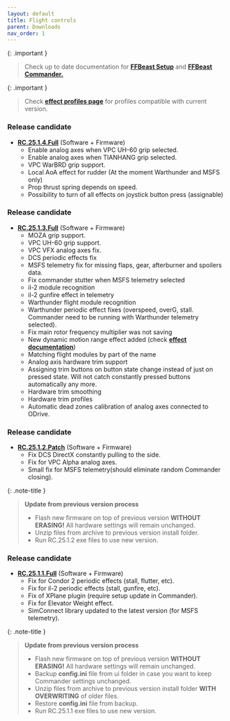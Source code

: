 ```yaml
---
layout: default
title: Flight controls
parent: Downloads
nav_order: 1
---
```


{: .important }
> Check up to date documentation for [**FFBeast Setup**](ffbeast_setup.html) and [**FFBeast Commander.**](ffbeast_commander.html)

{: .important }
> Check [**effect profiles page**](downloads_effect_profiles.html) for profiles compatible with current version.

[//]: # (### Firmware update procedure)

[//]: # (<iframe width="560" height="315" src="https://www.youtube.com/embed/tf08TGMFgdo?si=JhXzllNthwEHj5nG" title="YouTube video player" frameborder="0" allow="accelerometer; autoplay; clipboard-write; encrypted-media; gyroscope; picture-in-picture; web-share" referrerpolicy="strict-origin-when-cross-origin" allowfullscreen></iframe>)

### Release candidate
- [**RC.25.1.4.Full**](../../assets/firmware/ffbeast-flight-controls-RC.25.1.4.Full.zip) (Software + Firmware)
  - Enable analog axes when VPC UH-60 grip selected.
  - Enable analog axes when TIANHANG grip selected.
  - VPC WarBRD grip support.
  - Local AoA effect for rudder (At the moment Warthunder and MSFS only)
  - Prop thrust spring depends on speed.
  - Possibility to turn of all effects on joystick button press (assignable)
  
### Release candidate
- [**RC.25.1.3.Full**](../../assets/firmware/ffbeast-flight-controls-RC.25.1.3.Full.zip) (Software + Firmware)
  - MOZA grip support.
  - VPC UH-60 grip support.
  - VPC VFX analog axes fix.
  - DCS periodic effects fix
  - MSFS telemetry fix for missing flaps, gear, afterburner and spoilers data.
  - Fix commander stutter when MSFS telemetry selected
  - il-2 module recognition
  - il-2 gunfire effect in telemetry
  - Warthunder flight module recognition
  - Warthunder periodic effect fixes (overspeed, overG, stall. Commander need to be running with Warthunder telemetry selected).
  - Fix main rotor frequency multiplier was not saving
  - New dynamic motion range effect added (check [**effect documentation**](ffbeast_commander_effects.html#dynamic-motion-range))
  - Matching flight modules by part of the name
  - Analog axis hardware trim support
  - Assigning trim buttons on button state change instead of just on pressed state. Will not catch constantly pressed buttons automatically any more.
  - Hardware trim smoothing
  - Hardware trim profiles
  - Automatic dead zones calibration of analog axes connected to ODrive.
  
### Release candidate
- [**RC.25.1.2.Patch**](../../assets/firmware/ffbeast-flight-controls-RC.25.1.2.Patch.zip) (Software + Firmware)
  - Fix DCS DirectX constantly pulling to the side.
  - Fix for VPC Alpha analog axes.
  - Small fix for MSFS telemetry(should eliminate random Commander closing).

{: .note-title }
> **Update from previous version process**
> - Flash new firmware on top of previous version **WITHOUT ERASING!** All hardware settings will remain unchanged.
> - Unzip files from archive to previous version install folder.
> - Run RC.25.1.2 exe files to use new version.

### Release candidate
- [**RC.25.1.1.Full**](../../assets/firmware/ffbeast-flight-controls-RC.25.1.1.Full.zip) (Software + Firmware)
  - Fix for Condor 2 periodic effects (stall, flutter, etc).
  - Fix for il-2 periodic effects (stall, gunfire, etc).
  - Fix of XPlane plugin (require setup update in Commander).
  - Fix for Elevator Weight effect.
  - SimConnect library updated to the latest version (for MSFS telemetry).

{: .note-title }
> **Update from previous version process**
> - Flash new firmware on top of previous version **WITHOUT ERASING!** All hardware settings will remain unchanged.
> - Backup **config.ini** file from ui folder in case you want to keep Commander settings unchanged.
> - Unzip files from archive to previous version install folder **WITH OVERWRITING** of older files.
> - Restore **config.ini** file from backup.
> - Run RC.25.1.1 exe files to use new version. 
